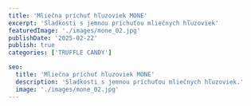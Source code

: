 ```yaml
---
title: 'Mliečna príchuť hľuzoviek MONE'
excerpt: 'Sladkosti s jemnou príchuťou mliečnych hľuzoviek'
featuredImage: './images/mone_02.jpg'
publishDate: '2025-02-22'
publish: true
categories: ['TRUFFLE CANDY']

seo:
  title: 'Mliečna príchuť hľuzoviek MONE'
  description: 'Sladkosti s jemnou príchuťou mliečnych hľuzoviek.'
  image: './images/mone_02.jpg'
---
```

